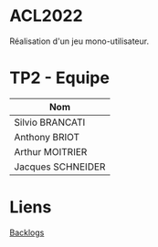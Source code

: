 # ACL2022

Réalisation d'un jeu mono-utilisateur.

# TP2 - Equipe

| Nom |
| ------ |
| Silvio BRANCATI |
| Anthony BRIOT |
| Arthur MOITRIER |
| Jacques SCHNEIDER |


# Liens 

[Backlogs](https://docs.google.com/document/d/17_5gxepJezHioY37KhuQF2T5QffP5K3K8vd6nic-mLI/edit?usp=sharing)
